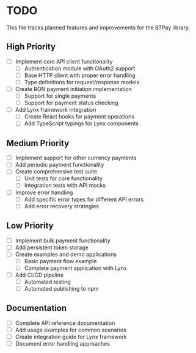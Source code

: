 # TODO

This file tracks planned features and improvements for the BTPay library.

## High Priority

- [ ] Implement core API client functionality
  - [ ] Authentication module with OAuth2 support
  - [ ] Base HTTP client with proper error handling
  - [ ] Type definitions for request/response models
- [ ] Create RON payment initiation implementation
  - [ ] Support for single payments
  - [ ] Support for payment status checking
- [ ] Add Lynx framework integration
  - [ ] Create React hooks for payment operations
  - [ ] Add TypeScript typings for Lynx components

## Medium Priority

- [ ] Implement support for other currency payments
- [ ] Add periodic payment functionality
- [ ] Create comprehensive test suite
  - [ ] Unit tests for core functionality
  - [ ] Integration tests with API mocks
- [ ] Improve error handling
  - [ ] Add specific error types for different API errors
  - [ ] Add error recovery strategies

## Low Priority

- [ ] Implement bulk payment functionality
- [ ] Add persistent token storage
- [ ] Create examples and demo applications
  - [ ] Basic payment flow example
  - [ ] Complete payment application with Lynx
- [ ] Add CI/CD pipeline
  - [ ] Automated testing
  - [ ] Automated publishing to npm

## Documentation

- [ ] Complete API reference documentation
- [ ] Add usage examples for common scenarios
- [ ] Create integration guide for Lynx framework
- [ ] Document error handling approaches
